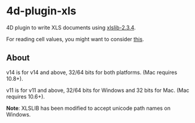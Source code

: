 4d-plugin-xls
=============

4D plugin to write XLS documents using [xlslib-2.3.4](http://xlslib.sourceforge.net/).

For reading cell values, you might want to consider [this](https://github.com/miyako/4d-plugin-free-xl).

About
-----
v14 is for v14 and above, 32/64 bits for both platforms. (Mac requires 10.8+).

v11 is for v11 and above, 32/64 bits for Windows and 32 bits for Mac. (Mac requires 10.6+).

**Note**: XLSLIB has been modified to accept unicode path names on Windows.
